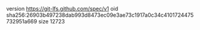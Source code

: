 version https://git-lfs.github.com/spec/v1
oid sha256:26903b497238dab993d8473ec09e3ae73c1917a0c34c4101724475732951a669
size 12723
